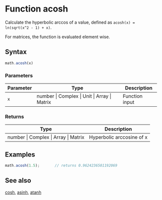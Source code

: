 # Function acosh

Calculate the hyperbolic arccos of a value,
defined as `acosh(x) = ln(sqrt(x^2 - 1) + x)`.

For matrices, the function is evaluated element wise.


## Syntax

```js
math.acosh(x)
```

### Parameters

Parameter | Type | Description
--------- | ---- | -----------
`x` | number &#124; Complex &#124; Unit &#124; Array &#124; Matrix | Function input

### Returns

Type | Description
---- | -----------
number &#124; Complex &#124; Array &#124; Matrix | Hyperbolic arccosine of x


## Examples

```js
math.acosh(1.5);       // returns 0.9624236501192069
```


## See also

[cosh](cosh.md),
[asinh](asinh.md),
[atanh](atanh.md)


<!-- Note: This file is automatically generated from source code comments. Changes made in this file will be overridden. -->
